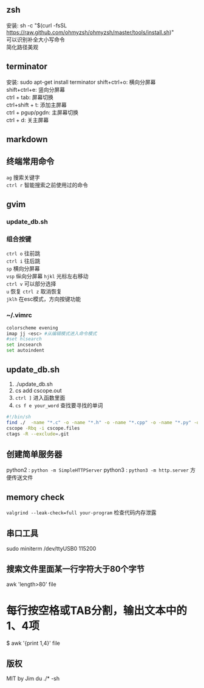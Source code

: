 ## zsh
安装: sh -c "$(curl -fsSL https://raw.github.com/ohmyzsh/ohmyzsh/master/tools/install.sh)"  
可以识别补全大小写命令  
简化路径美观

## terminator
安装: sudo apt-get install terminator
shift+ctrl+o: 横向分屏幕  
shift+ctrl+e: 竖向分屏幕  
ctrl + tab: 屏幕切换  
ctrl+shift + t: 添加主屏幕  
ctrl + pgup/pgdn: 主屏幕切换  
ctrl + d: 关主屏幕 

## markdown

## 终端常用命令
`ag` 搜索关键字  
`ctrl r` 智能搜索之前使用过的命令  

## gvim
### update_db.sh
### 组合按键
`ctrl o` 往前跳  
`ctrl i` 往后跳  
`sp` 横向分屏幕  
`vsp` 纵向分屏幕 
`hjkl` 光标左右移动  
`ctrl v` 可以部分选择  
`u` 恢复 
`ctrl z` 取消恢复  
`jklh` 在esc模式，方向按键功能

### ~/.vimrc  
```bash
colorscheme evening  
imap jj <esc> #从编辑模式进入命令模式  
#set hlsearch  
set incsearch  
set autoindent  
```

## update_db.sh
1. ./update_db.sh
2. cs add cscope.out
3. `ctrl ]` 进入函数里面
4. `cs f e your_word` 查找要寻找的单词

```bash
#!/bin/sh  
find ./  -name "*.c" -o -name "*.h" -o -name "*.cpp" -o -name "*.py" -o -name "*.s" > cscope.files  
cscope -Rbq -i cscope.files  
ctags -R --exclude=.git
```
## 创建简单服务器
python2 : `python -m SimpleHTTPServer`
python3 : `python3 -m http.server`
方便传送文件

## memory check
`valgrind --leak-check=full your-program` 检查代码内存泄露

## 串口工具
sudo miniterm /dev/ttyUSB0 115200  

## 搜索文件里面某一行字符大于80个字节
awk 'length>80'  file

# 每行按空格或TAB分割，输出文本中的1、4项
 $ awk '{print $1,$4}' file

## 版权
MIT by Jim
du ./* -sh
